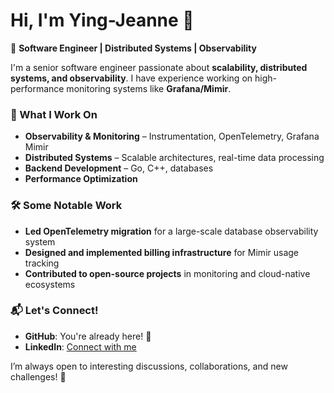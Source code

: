 # Hi, I'm Ying-Jeanne 👋  

🚀 **Software Engineer | Distributed Systems | Observability**  

I'm a senior software engineer passionate about **scalability, distributed systems, and observability**. I have experience working on high-performance monitoring systems like **Grafana/Mimir**.

### 🔹 What I Work On  
- **Observability & Monitoring** – Instrumentation, OpenTelemetry, Grafana Mimir  
- **Distributed Systems** – Scalable architectures, real-time data processing  
- **Backend Development** – Go, C++, databases
- **Performance Optimization** 

### 🛠️ Some Notable Work  
- **Led OpenTelemetry migration** for a large-scale database observability system  
- **Designed and implemented billing infrastructure** for Mimir usage tracking
- **Contributed to open-source projects** in monitoring and cloud-native ecosystems  

### 📬 Let's Connect!  
- **GitHub**: You're already here! 🎉  
- **LinkedIn**: [Connect with me](https://www.linkedin.com/in/ying-jeanne-wang-72a36310a/)

I’m always open to interesting discussions, collaborations, and new challenges! 🚀  
